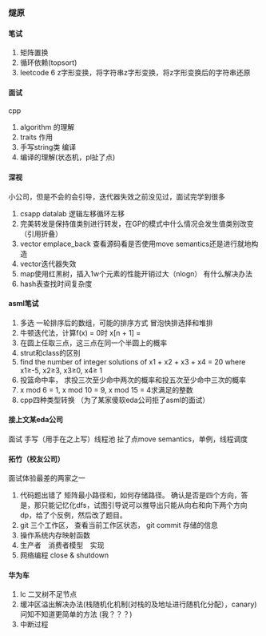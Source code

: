 ### 燧原
#### 笔试
1. 矩阵置换
2. 循环依赖(topsort)
3. leetcode 6 z字形变换，将字符串z字形变换，将z字形变换后的字符串还原
#### 面试 
cpp
1. algorithm 的理解
2. traits 作用
3. 手写string类
编译
1. 编译的理解(状态机，pl扯了点)

#### 深视
小公司，但是不会的会引导，迭代器失效之前没见过，面试完学到很多
1. csapp datalab 逻辑左移循环左移
2. 完美转发是保持值类别进行转发，在GP的模式中什么情况会发生值类别改变 （引用折叠）
3. vector emplace_back 查看源码看是否使用move semantics还是进行就地构造
4. vector迭代器失效
5. map使用红黑树，插入1w个元素的性能开销过大（nlogn） 有什么解决办法
6. hash表查找时间复杂度

#### asml笔试
1. 多选 一轮排序后的数组，可能的排序方式 冒泡快排选择和堆排
2. 牛顿迭代法，计算f(x) = 0时 x[n + 1] = 
3. 在圆上任取三点，这三点在同一个半圆上的概率
4. strut和class的区别
5. find the number of integer solutions of x1 + x2 + x3 + x4 = 20 where x1≥-5, x2≥3, x3≥0, x4≥ 1
6. 投篮命中率， 求投三次至少命中两次的概率和投五次至少命中三次的概率
7. x mod 6 = 1, x mod 10 = 9, x mod 15 = 4求满足的整数
8. cpp四种类型转换
（为了某家傻软eda公司拒了asml的面试）

#### 接上文某eda公司
面试 手写（用手在之上写）线程池
扯了点move semantics，单例，线程调度


#### 拓竹（校友公司）
面试体验最差的两家之一
1. 代码题出错了 矩阵最小路径和，如何存储路径。 确认是否是四个方向，答是，那只能记忆化dfs，试图引导说可以推导出只能从向右和向下两个方向dp，给了个反例，然后改了题目。
2. git 三个工作区， 查看当前工作区状态， git commit 存储的信息
3. 操作系统内存映射函数
4. 生产者　消费者模型　实现
5. 网络编程 close & shutdown

#### 华为车
1. lc 二叉树不足节点
2. 缓冲区溢出解决办法(栈随机化机制(对栈的及地址进行随机化分配），canary) 问知不知道更简单的方法 (我？？？)
3. 中断过程